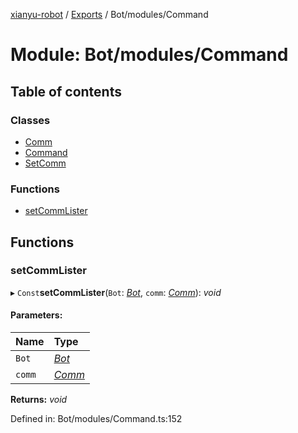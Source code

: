 [xianyu-robot](../README.md) / [Exports](../modules.md) / Bot/modules/Command

# Module: Bot/modules/Command

## Table of contents

### Classes

- [Comm](../classes/bot_modules_command.comm.md)
- [Command](../classes/bot_modules_command.command.md)
- [SetComm](../classes/bot_modules_command.setcomm.md)

### Functions

- [setCommLister](bot_modules_command.md#setcommlister)

## Functions

### setCommLister

▸ `Const`**setCommLister**(`Bot`: [*Bot*](../classes/bot_bot.bot.md), `comm`: [*Comm*](../classes/bot_modules_command.comm.md)): *void*

#### Parameters:

| Name | Type |
| :------ | :------ |
| `Bot` | [*Bot*](../classes/bot_bot.bot.md) |
| `comm` | [*Comm*](../classes/bot_modules_command.comm.md) |

**Returns:** *void*

Defined in: Bot/modules/Command.ts:152
